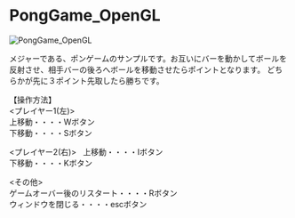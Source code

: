 # PongGame_OpenGL

![PongGame_OpenGL](https://user-images.githubusercontent.com/9584187/28249206-ebb02adc-6a8b-11e7-8e73-f7099fa5b919.png)

メジャーである、ポンゲームのサンプルです。お互いにバーを動かしてボールを反射させ、相手バーの後ろへボールを移動させたらポイントとなります。
どちらかが先に３ポイント先取したら勝ちです。

【操作方法】  
<プレイヤー1(左)>  
上移動・・・・Wボタン  
下移動・・・・Sボタン  

<プレイヤー2(右)>  
上移動・・・・Iボタン  
下移動・・・・Kボタン  

<その他>  
ゲームオーバー後のリスタート・・・・Rボタン  
ウィンドウを閉じる・・・・escボタン  
